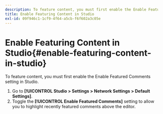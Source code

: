 ```yaml
---
description: To feature content, you must first enable the Enable Featured Comments setting in Studio.
title: Enable Featuring Content in Studio
exl-id: 09f946c1-1cf9-4f64-a5cb-f6f602a3c05e
---
```

# Enable Featuring Content in Studio{#enable-featuring-content-in-studio}

To feature content, you must first enable the Enable Featured Comments setting in Studio.

1. Go to **[!UICONTROL Studio > Settings > Network Settings > Default Settings]**.
1. Toggle the **[!UICONTROL Enable Featured Comments]** setting to allow you to highlight recently featured comments above the editor.
